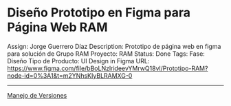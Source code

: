 # Diseño Prototipo en Figma para Página Web RAM

Assign: Jorge Guerrero Díaz
Description: Prototipo de página web en figma para solución de Grupo RAM
Proyecto: RAM
Status: Done
Tags: Fase: Diseño
Tipo de Producto: UI Design in Figma
URL: https://www.figma.com/file/bBoLNzlrideevYMrwQ18vl/Prototipo-RAM?node-id=0%3A1&t=m2YNhsKIyBLRAMXG-0

---

[Manejo de Versiones](Disen%CC%83o%20Prototipo%20en%20Figma%20para%20Pa%CC%81gina%20Web%20RAM%204e93531d22af41efba39151f2f1c210a/Manejo%20de%20Versiones%209f89a6dcc8584a69be849c88d2044f35.md)